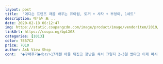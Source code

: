 ```yaml
---
layout: post 
title:  "에디슨 프렌즈 처음 배우는 유아컵, 토끼 + 사자 + 부엉이, 1세트" 
description: 에디슨 프 ..
date: 2020-02-18 06:12:47 
img: https://static.coupangcdn.com/image/product/image/vendoritem/2019/08/02/3893082640/1309b8db-b542-492c-9d38-412df2597e44.jpg 
linkUrl: https://coupa.ng/bpLXG8 
categories: [1013] 
color: 7E57C2 
price: 7010 
author: Ask View Shop 
cont:  "●구매후기●<br/>17개월 아들 뒤집고 장난을 쳐서 그렇지 2~3일 썼다고 이제 마시는건 잘 흘리지 않고 익숙하게 잘 마셔요.<br/><br/>18개월인 저희 아이가 빨대컵 쓰다가 이 컵으로 일반컵 먹는 트레이닝이 됐어요.<br/> 금방 익숙하게 잘 마시더라구요.<br/> 처음에는 뒤집고 흔들며 장난쳤는데 이젠 좀 나아졌어요.<br/> 아이 친구 엄마들도 저희집 컵 보고 많이 따라 구매하더라구요.<br/> 친구가 딸아이도 사주고 싶어하길래 선물했어요.<br/> 6천9백원대 팔더니 마침 가격도 내렸더라구요.<br/><br/>2개라 쓰여있어도, 3개라 쓰여있어도 가격만 다를뿐 3개 주나봐요.<br/><br/>2개에 4천원대일때를 노리세요~<br/>3/26 추가<br/>3/29 추가<br/>4/18 추가<br/>4/7 추가<br/>4910원 구매.<br/><br/>5630원에 구매해서 선물했어요.<br/><br/>BPA free.<br/> 내냉/내열온도<br/> -20~100도.<br/><br/>그런데 최근에 이가 근질거리는지 빨대컵 빨대를 다 뜯어놔서 다시 쓰고 있습니다.<br/> 이번에 쥐여주니 생각보다 제법 마시네요.<br/><br/>근데 저 역시 3개를 줬네요.<br/><br/>단점은, 양쪽에 마시는 부분이 튀어 나와 있다보니, 아기가 얼마 남지 않은 물이나 우유를 마실때, 반대편부분이 아기 이마에 닿아 자국이 남네요.<br/> 그리고, 아기가 작심하고 장난치면 물 쏟고 놀 수도 있고, 캐릭터 보느라 반대로 기울여도 물이 쏟아집니다.<br/> 마시는 구멍이 한쪽만 있는 뚜껑이었다면, 하는 아쉬움도 있지만 양쪽에 있는 편이 컵 내 압력때문에라도 아기가 물마시기 편하겠죠.<br/><br/>더 잘 쓰는 날이 오겠죠<br/>물은 잘마시는데 컵을 자꾸 뒤집고 장난쳐서 자꾸 물이 쏟아져요.<br/> 이눔시키.<br/> 바닥 걸레질하기가 빨대컵닦기보단 덜 귀찮아요.<br/>.<br/>ㅠ<br/>바닥이 넓어 컵이 쓰러져 넘어질 일 흔치 않게 생겼어요.<br/><br/>빨대컵 세척도 고되고 일반컵 쓰는게 치아에 좋다고 해서 돌무렵 사서 쥐여줬더니 캐릭터가 맘에 드는지 손에 들고 장난만 치더라고요.<br/> 마셔도 사레들리고 해서 잠시 묵혀놨었어요.<br/><br/>빨대컵만 쓰고 와우컵은 어려워하는 17개월 일반컵 연습시켜보려고 샀구요.<br/><br/>아직 연습이 필요하네요.<br/>ㅠ<br/>예전에 빨대컵에 한번에 담아주던 걸 1/3 씩 나눠 담아서 먹이고 있습니다.<br/><br/>오늘 들어와보니 3개라 써있고 6950원에 파네요.<br/><br/>울집에 와본 아가엄마들이 계속 이 컵을 따라서 사요.<br/><br/>잘 마셔요.<br/> 물컵은 이제 빨대컵 졸업입니다.<br/><br/>장점은, 저 작은 구멍에서 비교적 적당량이 흘러나와 아기가 마시는 연습이 되는 것입니다.<br/> 컵이 가볍기도 하고 캐릭터가 맘에 들어서 컵을 거부하지 않네요.<br/> 그리고 바닥이 안정적이라 손으로 쳐서 쉽사리 쏟아지지 않습니다.<br/><br/>집에서도 어린이집에서도 샘이나는 5살도 써보려구요.<br/><br/>첫사용기 : 저는 왜 초코우유를 줬을까요? 물이나 줄것을.<br/>.<br/><br/>후기에 다들 3개씩 받았다해서 2개라 써있지만 3개를 기대하고 샀어요.<br/> 로켓와우 무료반품되니까 나만 2개주면 반품시킬까하구요.<br/><br/>17개월 아들 뒤집고 장난을 쳐서 그렇지 2~3일 썼다고 이제 마시는건 잘 흘리지 않고 익숙하게 잘 마셔요.<br/><br/>18개월인 저희 아이가 빨대컵 쓰다가 이 컵으로 일반컵 먹는 트레이닝이 됐어요.<br/> 금방 익숙하게 잘 마시더라구요.<br/> 처음에는 뒤집고 흔들며 장난쳤는데 이젠 좀 나아졌어요.<br/> 아이 친구 엄마들도 저희집 컵 보고 많이 따라 구매하더라구요.<br/> 친구가 딸아이도 사주고 싶어하길래 선물했어요.<br/> 6천9백원대 팔더니 마침 가격도 내렸더라구요.<br/><br/>2개라 쓰여있어도, 3개라 쓰여있어도 가격만 다를뿐 3개 주나봐요.<br/><br/>2개에 4천원대일때를 노리세요~<br/>3/26 추가<br/>3/29 추가<br/>4/18 추가<br/>4/7 추가<br/>4910원 구매.<br/><br/>5630원에 구매해서 선물했어요.<br/><br/>BPA free.<br/> 내냉/내열온도<br/> -20~100도.<br/><br/>그런데 최근에 이가 근질거리는지 빨대컵 빨대를 다 뜯어놔서 다시 쓰고 있습니다.<br/> 이번에 쥐여주니 생각보다 제법 마시네요.<br/><br/>근데 저 역시 3개를 줬네요.<br/><br/>단점은, 양쪽에 마시는 부분이 튀어 나와 있다보니, 아기가 얼마 남지 않은 물이나 우유를 마실때, 반대편부분이 아기 이마에 닿아 자국이 남네요.<br/> 그리고, 아기가 작심하고 장난치면 물 쏟고 놀 수도 있고, 캐릭터 보느라 반대로 기울여도 물이 쏟아집니다.<br/> 마시는 구멍이 한쪽만 있는 뚜껑이었다면, 하는 아쉬움도 있지만 양쪽에 있는 편이 컵 내 압력때문에라도 아기가 물마시기 편하겠죠.<br/><br/>더 잘 쓰는 날이 오겠죠<br/>물은 잘마시는데 컵을 자꾸 뒤집고 장난쳐서 자꾸 물이 쏟아져요.<br/> 이눔시키.<br/> 바닥 걸레질하기가 빨대컵닦기보단 덜 귀찮아요.<br/>.<br/>ㅠ<br/>바닥이 넓어 컵이 쓰러져 넘어질 일 흔치 않게 생겼어요.<br/><br/>빨대컵 세척도 고되고 일반컵 쓰는게 치아에 좋다고 해서 돌무렵 사서 쥐여줬더니 캐릭터가 맘에 드는지 손에 들고 장난만 치더라고요.<br/> 마셔도 사레들리고 해서 잠시 묵혀놨었어요.<br/><br/>빨대컵만 쓰고 와우컵은 어려워하는 17개월 일반컵 연습시켜보려고 샀구요.<br/><br/>아직 연습이 필요하네요.<br/>ㅠ<br/>예전에 빨대컵에 한번에 담아주던 걸 1/3 씩 나눠 담아서 먹이고 있습니다.<br/><br/>오늘 들어와보니 3개라 써있고 6950원에 파네요.<br/><br/>울집에 와본 아가엄마들이 계속 이 컵을 따라서 사요.<br/><br/>잘 마셔요.<br/> 물컵은 이제 빨대컵 졸업입니다.<br/><br/>장점은, 저 작은 구멍에서 비교적 적당량이 흘러나와 아기가 마시는 연습이 되는 것입니다.<br/> 컵이 가볍기도 하고 캐릭터가 맘에 들어서 컵을 거부하지 않네요.<br/> 그리고 바닥이 안정적이라 손으로 쳐서 쉽사리 쏟아지지 않습니다.<br/><br/>집에서도 어린이집에서도 샘이나는 5살도 써보려구요.<br/><br/>첫사용기 : 저는 왜 초코우유를 줬을까요? 물이나 줄것을.<br/>.<br/><br/>후기에 다들 3개씩 받았다해서 2개라 써있지만 3개를 기대하고 샀어요.<br/> 로켓와우 무료반품되니까 나만 2개주면 반품시킬까하구요.<br/><br/>" 
---
```

